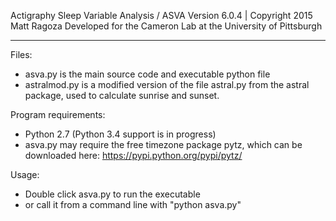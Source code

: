 Actigraphy Sleep Variable Analysis / ASVA
Version 6.0.4 | Copyright 2015 Matt Ragoza
Developed for the Cameron Lab at the University of Pittsburgh

-------------------------------------------------------------------

Files:

 - asva.py is the main source code and executable python file
 - astralmod.py is a modified version of the file astral.py from the
	astral package, used to calculate sunrise and sunset.

Program requirements:

 - Python 2.7 (Python 3.4 support is in progress)
 - asva.py may require the free timezone package pytz, which can be
	downloaded here: https://pypi.python.org/pypi/pytz/

Usage:

 - Double click asva.py to run the executable
 - or call it from a command line with "python asva.py"